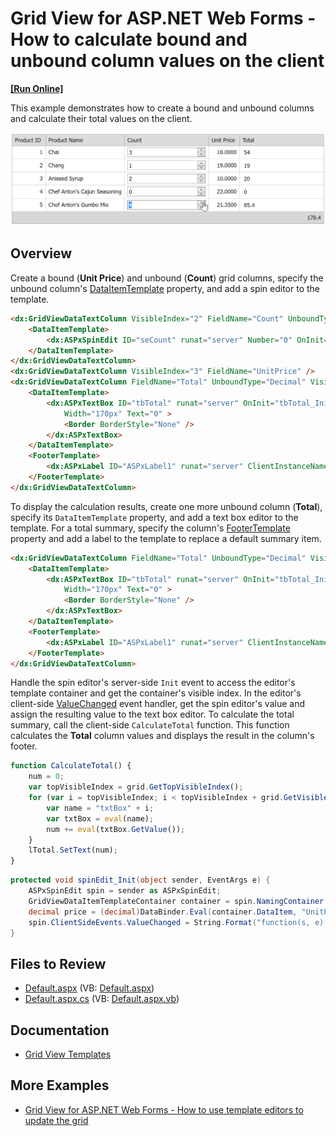 # Grid View for ASP.NET Web Forms - How to calculate bound and unbound column values on the client
<!-- run online -->
**[[Run Online]](https://codecentral.devexpress.com/e2961/)**
<!-- run online end -->

This example demonstrates how to create a bound and unbound columns and calculate their total values on the client.

![Calculate unbound column values and total summaries](calculateUnboundColumnValues.png)

## Overview

Create a bound (**Unit Price**) and unbound (**Count**) grid columns, specify the unbound column's [DataItemTemplate](https://docs.devexpress.com/AspNet/DevExpress.Web.GridViewDataColumn.DataItemTemplate) property, and add a spin editor to the template. 

```aspx
<dx:GridViewDataTextColumn VisibleIndex="2" FieldName="Count" UnboundType="Integer">
    <DataItemTemplate>
        <dx:ASPxSpinEdit ID="seCount" runat="server" Number="0" OnInit="spinEdit_Init" />
    </DataItemTemplate>
</dx:GridViewDataTextColumn>
<dx:GridViewDataTextColumn VisibleIndex="3" FieldName="UnitPrice" />
<dx:GridViewDataTextColumn FieldName="Total" UnboundType="Decimal" VisibleIndex="4">
    <DataItemTemplate>
        <dx:ASPxTextBox ID="tbTotal" runat="server" OnInit="tbTotal_Init" ReadOnly="True"
            Width="170px" Text="0" >
            <Border BorderStyle="None" />
        </dx:ASPxTextBox>
    </DataItemTemplate>
    <FooterTemplate>
        <dx:ASPxLabel ID="ASPxLabel1" runat="server" ClientInstanceName="lTotal" Text="0" />
    </FooterTemplate>
</dx:GridViewDataTextColumn>
```

To display the calculation results, create one more unbound column (**Total**), specify its `DataItemTemplate` property, and add a text box editor to the template. For a total summary, specify the column's [FooterTemplate](https://docs.devexpress.com/AspNet/DevExpress.Web.GridViewColumn.FooterTemplate) property and add a label to the template to replace a default summary item.

```aspx
<dx:GridViewDataTextColumn FieldName="Total" UnboundType="Decimal" VisibleIndex="4">
    <DataItemTemplate>
        <dx:ASPxTextBox ID="tbTotal" runat="server" OnInit="tbTotal_Init" ReadOnly="True"
            Width="170px" Text="0" >
            <Border BorderStyle="None" />
        </dx:ASPxTextBox>
    </DataItemTemplate>
    <FooterTemplate>
        <dx:ASPxLabel ID="ASPxLabel1" runat="server" ClientInstanceName="lTotal" Text="0" />
    </FooterTemplate>
</dx:GridViewDataTextColumn>
```

Handle the spin editor's server-side `Init` event to access the editor's template container and get the container's visible index. In the editor's client-side [ValueChanged](https://docs.devexpress.com/AspNet/js-ASPxClientEdit.ValueChanged) event handler, get the spin editor's value and assign the resulting value to the text box editor. To calculate the total summary, call the client-side `CalculateTotal` function. This function calculates the **Total** column values and displays the result in the column's footer.

```js
function CalculateTotal() {
    num = 0;
    var topVisibleIndex = grid.GetTopVisibleIndex();
    for (var i = topVisibleIndex; i < topVisibleIndex + grid.GetVisibleRowsOnPage(); i++) {
        var name = "txtBox" + i;
        var txtBox = eval(name);
        num += eval(txtBox.GetValue());
    }
    lTotal.SetText(num);
}
```

```cs
protected void spinEdit_Init(object sender, EventArgs e) {
    ASPxSpinEdit spin = sender as ASPxSpinEdit;
    GridViewDataItemTemplateContainer container = spin.NamingContainer as GridViewDataItemTemplateContainer;
    decimal price = (decimal)DataBinder.Eval(container.DataItem, "UnitPrice");		
    spin.ClientSideEvents.ValueChanged = String.Format("function(s, e) {{ var value = s.GetValue() * {1}; txtBox{0}.SetValue(value); CalculateTotal(); }}", container.VisibleIndex, price);
}
```

## Files to Review

* [Default.aspx](./CS/WebSite/Default.aspx) (VB: [Default.aspx](./VB/WebSite/Default.aspx))
* [Default.aspx.cs](./CS/WebSite/Default.aspx.cs) (VB: [Default.aspx.vb](./VB/WebSite/Default.aspx.vb))

## Documentation

* [Grid View Templates](https://docs.devexpress.com/AspNet/3718/components/grid-view/concepts/templates)

## More Examples

* [Grid View for ASP.NET Web Forms - How to use template editors to update the grid](https://github.com/DevExpress-Examples/how-to-perform-aspxgridview-instant-updating-using-different-editors-in-the-dataitem-template-e2333)
